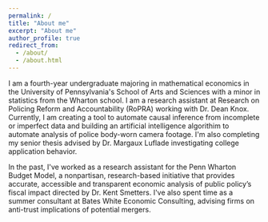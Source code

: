 ```yaml
---
permalink: /
title: "About me"
excerpt: "About me"
author_profile: true
redirect_from: 
  - /about/
  - /about.html
---
```


I am a fourth-year undergraduate majoring in mathematical economics in the University of Pennsylvania's School of Arts and Sciences with a minor in statistics from the Wharton school. I am a research assistant at Research on Policing Reform and Accountability (RoPRA) working with Dr. Dean Knox. Currently, I am creating a tool to automate causal inference from incomplete or imperfect data and building an artificial intelligence algorithim to automate analysis of police body-worn camera footage. I'm also completing my senior thesis advised by Dr. Margaux Luflade investigating college application behavior. 

In the past, I've worked as a research assistant for the Penn Wharton Budget Model, a nonpartisan, research-based initiative that provides accurate, accessible and transparent economic analysis of public policy’s fiscal impact directed by Dr. Kent Smetters. I've also spent time as a summer consultant at Bates White Economic Consulting, advising firms on anti-trust implications of potential mergers. 
